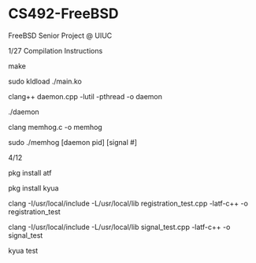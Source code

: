 # CS492-FreeBSD
FreeBSD Senior Project @ UIUC


1/27 Compilation Instructions

make

sudo kldload ./main.ko

clang++ daemon.cpp -lutil -pthread -o daemon

./daemon

clang memhog.c -o memhog

sudo ./memhog [daemon pid] [signal #]

4/12

pkg install atf

pkg install kyua

clang -I/usr/local/include -L/usr/local/lib registration_test.cpp -latf-c++ -o registration_test 

clang -I/usr/local/include -L/usr/local/lib signal_test.cpp -latf-c++ -o signal_test 

kyua test
